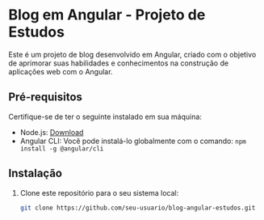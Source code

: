 # Blog em Angular - Projeto de Estudos

Este é um projeto de blog desenvolvido em Angular, criado com o objetivo de aprimorar suas habilidades e conhecimentos na construção de aplicações web com o Angular.

## Pré-requisitos

Certifique-se de ter o seguinte instalado em sua máquina:

- Node.js: [Download](https://nodejs.org/)
- Angular CLI: Você pode instalá-lo globalmente com o comando: `npm install -g @angular/cli`

## Instalação

1. Clone este repositório para o seu sistema local:
   ```sh
   git clone https://github.com/seu-usuario/blog-angular-estudos.git
